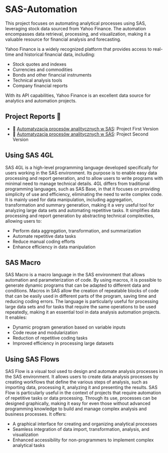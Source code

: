 # SAS-Automation

This project focuses on automating analytical processes using SAS, leveraging stock data sourced from Yahoo Finance. The automation encompasses data retrieval, processing, and visualization, making it a valuable resource for financial analysis and forecasting.

Yahoo Finance is a widely recognized platform that provides access to real-time and historical financial data, including:
- Stock quotes and indexes
- Currencies and commodities
- Bonds and other financial instruments
- Technical analysis tools
- Company financial reports

With its API capabilities, Yahoo Finance is an excellent data source for analytics and automation projects.

## Project Reports 📑

- 📘 [Automatyzacja procesów analitycznych w SAS](https://github.com/Szymon-Czuszek/SAS-Automation/blob/main/Project/Automatyzacja%20procesów%20analitycznych%20w%20SAS.pdf): Project First Version
- 📗 [Automatyzacja procesów analitycznych w SAS](https://github.com/Szymon-Czuszek/SAS-Automation/blob/main/Project/Projekt%20-%20Automatyzacja%20procesów%20analitycznych%20w%20SAS%20-%20Szymon%20Czuszek.pdf): Project Second Version

## Using SAS 4GL

SAS 4GL is a high-level programming language developed specifically for users working in the SAS environment. Its purpose is to enable easy data processing and report generation, and to allow users to write programs with minimal need to manage technical details. 4GL differs from traditional programming languages, such as SAS Base, in that it focuses on providing simplicity of use and efficiency, eliminating the need to write complex code. It is mainly used for data manipulation, including aggregation, transformation and summary generation, making it a very useful tool for analyzing large data sets and automating repetitive tasks. It simplifies data processing and report generation by abstracting technical complexities, allowing users to:
- Perform data aggregation, transformation, and summarization
- Automate repetitive data tasks
- Reduce manual coding efforts
- Enhance efficiency in data manipulation


## SAS Macro

SAS Macro is a macro language in the SAS environment that allows automation and parameterization of code. By using macros, it is possible to generate dynamic programs that can be adapted to different data and conditions. Macros in SAS allow the creation of repeatable blocks of code that can be easily used in different parts of the program, saving time and reducing coding errors. The language is particularly useful for processing large data sets and for tasks that require the same operations to be used repeatedly, making it an essential tool in data analysis automation projects. It enables:
- Dynamic program generation based on variable inputs
- Code reuse and modularization
- Reduction of repetitive coding tasks
- Improved efficiency in processing large datasets

## Using SAS Flows

SAS Flow is a visual tool used to design and automate analysis processes in the SAS environment. It allows users to create data analysis processes by creating workflows that define the various steps of analysis, such as importing data, processing it, analyzing it and presenting the results. SAS Flow is particularly useful in the context of projects that require automation of repetitive tasks or data processing. Through its use, processes can be designed graphically, making it easy for even those without advanced programming knowledge to build and manage complex analysis and business processes. It offers:
- A graphical interface for creating and organizing analytical processes
- Seamless integration of data import, transformation, analysis, and visualization
- Enhanced accessibility for non-programmers to implement complex analytical tasks

